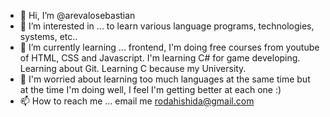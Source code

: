 - 👋 Hi, I’m @arevalosebastian
- 👀 I’m interested in ... to learn various language programs, technologies, systems, etc..
- 🌱 I’m currently learning ... frontend, I'm doing free courses from youtube of HTML, CSS and Javascript. I'm learning C# for game developing. Learning about Git. Learning C because my University.
- 💞️ I'm worried about learning too much languages at the same time but at the time I'm doing well, I feel I'm getting better at each one :)
- 📫 How to reach me ... email me rodahishida@gmail.com


